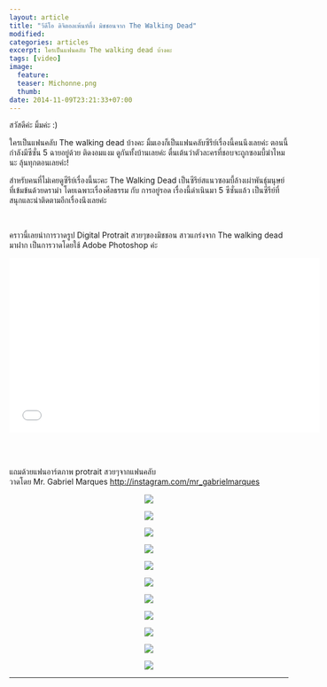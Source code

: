 ```yaml
---
layout: article
title: "วีดีโอ ดิจิตอลเพ้นท์ติ้ง มิชชอนจาก The Walking Dead"
modified:
categories: articles
excerpt: ใครเป็นแฟนคลับ The walking dead บ้างคะ
tags: [video]
image:
  feature:
  teaser: Michonne.png
  thumb:
date: 2014-11-09T23:21:33+07:00
---
```

<p>สวัสดีค่ะ มิ้มค่ะ :)</p>

<p>ใครเป็นแฟนคลับ The walking dead บ้างคะ มิ้มเองก็เป็นแฟนคลับซีรีย์เรื่องนี้คนนึงเลยค่ะ ตอนนี้กำลังมีซีซั่น 5 ฉายอยู่ด้วย ติดงอมแงม ดูกันทั้งบ้านเลยค่ะ ตื่นเต้นว่าตัวละครที่ชอบจะถูกซอมบี้ฆ่าไหมนะ ลุ้นทุกตอนเลยค่ะ!</p>

<p>สำหรับคนที่ไม่เคยดูซีรีย์เรื่องนี้นะคะ The Walking Dead เป็นซีรีย์สแนวซอมบี้ล้างเผ่าพันธุ์มนุษย์ ที่เข้มข้นด้วยดราม่า โดยเฉพาะเรื่องศีลธรรม กับ การอยู่รอด เรื่องนี้ดำเนินมา 5 ซีซั่นแล้ว เป็นซีรีย์ที่สนุกและน่าติดตามอีกเรื่องนึงเลยค่ะ<p>
<br>
<p>คราวนี้เลยนำการวาดรูป Digital Protrait สวยๆของมิชชอน สาวแกร่งจาก The walking dead มาฝาก
เป็นการวาดโดยใช้ Adobe Photoshop ค่ะ</p>


<center> <object width="560" height="315"><param name="movie" value="//www.youtube.com/v/216UIqEIjG0?hl=th_TH&amp;version=3"></param><param name="allowFullScreen" value="true"></param><param name="allowscriptaccess" value="always"></param><embed src="//www.youtube.com/v/216UIqEIjG0?hl=th_TH&amp;version=3" type="application/x-shockwave-flash" width="560" height="315" allowscriptaccess="always" allowfullscreen="true"></embed></object> </center>

<br><br>

แถมด้วยแฟนอาร์ตภาพ protrait สวยๆจากแฟนคลับ<br>
วาดโดย Mr. Gabriel Marques
<a href="http://instagram.com/mr_gabrielmarques">http://instagram.com/mr_gabrielmarques</a>



<p><a href="http://instagram.com/mr_gabrielmarques" target="_blank"><center><img src="https://raw.githubusercontent.com/elapaint/elapaint.github.io/master/images/twd-1.jpg"></center></a></p>
<p><a href="http://instagram.com/mr_gabrielmarques" target="_blank"><center><img src="https://raw.githubusercontent.com/elapaint/elapaint.github.io/master/images/twd-2.jpg"></center></a></p>
<p><a href="http://instagram.com/mr_gabrielmarques" target="_blank"><center><img src="https://raw.githubusercontent.com/elapaint/elapaint.github.io/master/images/twd-3.jpg"></center></a></p>
<p><a href="http://instagram.com/mr_gabrielmarques" target="_blank"><center><img src="https://raw.githubusercontent.com/elapaint/elapaint.github.io/master/images/twd-4.jpg"></center></a></p>
<p><a href="http://instagram.com/mr_gabrielmarques" target="_blank"><center><img src="https://raw.githubusercontent.com/elapaint/elapaint.github.io/master/images/twd-5.jpg"></center></a></p>

<p><a href="http://instagram.com/mr_gabrielmarques" target="_blank"><center><img src="https://raw.githubusercontent.com/elapaint/elapaint.github.io/master/images/twd-6.jpg"></center></a></p>
<p><a href="http://instagram.com/mr_gabrielmarques" target="_blank"><center><img src="https://raw.githubusercontent.com/elapaint/elapaint.github.io/master/images/twd-7.jpg"></center></a></p>
<p><a href="http://instagram.com/mr_gabrielmarques" target="_blank"><center><img src="https://raw.githubusercontent.com/elapaint/elapaint.github.io/master/images/twd-8.jpg"></center></a></p>
<p><a href="http://instagram.com/mr_gabrielmarques" target="_blank"><center><img src="https://raw.githubusercontent.com/elapaint/elapaint.github.io/master/images/twd-9.jpg"></center></a></p>
<p><a href="http://instagram.com/mr_gabrielmarques" target="_blank"><center><img src="https://raw.githubusercontent.com/elapaint/elapaint.github.io/master/images/twd-10.jpg"></center></a></p>
<p><a href="http://instagram.com/mr_gabrielmarques" target="_blank"><center><img src="https://raw.githubusercontent.com/elapaint/elapaint.github.io/master/images/twd-11.jpg"></center></a></p>

----------




<div class="fb-comments" data-href="http://elapaint.github.io//articles/Digital-Painting-Michonne/" data-numposts="5" data-colorscheme="light"></div>


<div id="fb-root"></div>
<script>(function(d, s, id) {
  var js, fjs = d.getElementsByTagName(s)[0];
  if (d.getElementById(id)) return;
  js = d.createElement(s); js.id = id;
  js.src = "//connect.facebook.net/en_US/sdk.js#xfbml=1&version=v2.0";
  fjs.parentNode.insertBefore(js, fjs);
}(document, 'script', 'facebook-jssdk'));</script>

<div class="fb-like" data-href="http://elapaint.github.io//articles/Digital-Painting-Michonne/" data-layout="standard" data-action="like" data-show-faces="true" data-share="false"></div>
